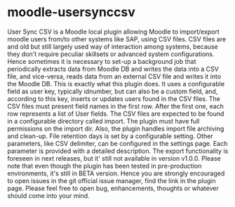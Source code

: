 # moodle-usersynccsv

User Sync CSV is a Moodle local plugin allowing Moodle to import/export moodle users from/to other systems like SAP, using CSV files.
CSV files are and old but still largely used way of interaction among systems, because they don't require peculiar skillsets or advanced system configurations.
Hence sometimes it is necessary to set-up a background job that periodically extracts data from Moodle DB and writes the data into a CSV file, and vice-versa, reads data from an external CSV file and writes it into the Moodle DB.
This is exactly what this plugin does. It uses a configurable field as user key, typically idnumber, but can also be a custom field, and, according to this key, inserts or updates users found in the CSV files.
The CSV files must present field names in the first row. After the first one, each row represents a list of User fields.
The CSV files are expected to be found in a configurable directory called import. The plugin must have full permissions on the import dir.
Also, the plugin handles import file archiving and clean-up. File retention days is set by a configurable setting.
Other parameters, like CSV delimiter, can be configured in the settings page. Each parameter is provided with a detailed description.
The export functionality is foreseen in next releases, but it' still not available in version v1.0.0.
Please note that even though the plugin has been tested in pre-production environments, it's still in BETA version. Hence you are strongly encouraged to open issues in the git official issue manager, find the link in the plugin page. Please feel free to open bug, enhancements, thoughts or whatever should come into your mind.